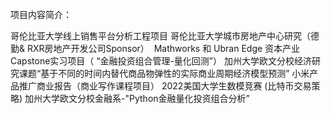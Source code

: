 项目内容简介：

哥伦比亚大学线上销售平台分析工程项目
哥伦比亚大学城市房地产中心研究（德勤& RXR房地产开发公司Sponsor） 
Mathworks 和 Ubran Edge 资本产业Capstone实习项目（ “金融投资组合管理-量化回测”）
加州大学欧文分校经济研究课题“基于不同的时间内替代商品物弹性的实际商业周期经济模型预测” 
小米产品推广商业报告（商业写作课程项目）
2022美国大学生数模竞赛 (比特币交易策略) 
加州大学欧文分校金融系-"Python金融量化投资组合分析”
